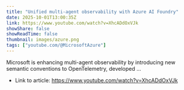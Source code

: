 ```yaml
---
title: "Unified multi-agent observability with Azure AI Foundry"
date: 2025-10-01T13:00:35Z
link: https://www.youtube.com/watch?v=XhcADdOxVJk
showShare: false
showReadTime: false
thumbnail: images/azure.png
tags: ["youtube.com/@MicrosoftAzure"]
---
```

Microsoft is enhancing multi-agent observability by introducing new semantic conventions to OpenTelemetry, developed ...

- Link to article: https://www.youtube.com/watch?v=XhcADdOxVJk